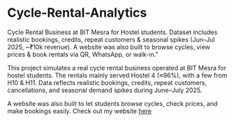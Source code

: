 # Cycle-Rental-Analytics
Cycle Rental Business at BIT Mesra for Hostel students. Dataset includes realistic bookings, credits, repeat customers &amp; seasonal spikes (Jun–Jul 2025, ~₹10k revenue). A website was also built to browse cycles, view prices &amp; book rentals via QR, WhatsApp, or walk-in."

This project simulates a real cycle rental business operated at BIT Mesra for hostel students. The rentals mainly served Hostel 4 (≈96%), with a few from H10 & H11.
Data reflects realistic bookings, credits, repeat customers, cancellations, and seasonal demand spikes during June–July 2025.

A website was also built to let students browse cycles, check prices, and make bookings easily. 
Check out my website [here](https://bitcyclerentals.netlify.app/)

